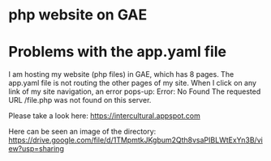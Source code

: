 # php website on GAE
# Problems with the app.yaml file

I am hosting my website (php files) in GAE, which has 8 pages. 
The app.yaml file is not routing the other pages of my site.  When I click on any link of my site navigation, an error pops-up: Error: No Found  The requested URL /file.php was not found on this server.

Please take a look here: https://intercultural.appspot.com

Here can be seen an image of the directory: https://drive.google.com/file/d/1TMpmtkJKgbum2Qth8vsaPIBLWtExYn3B/view?usp=sharing

